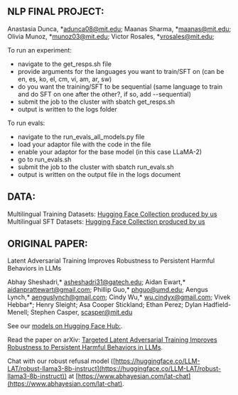  ## NLP FINAL PROJECT: 
Anastasia Dunca, *[adunca08@mit.edu](adunca08@mit.edu);
Maanas Sharma, *[maanas@mit.edu](maanas@mit.edu);
Olivia Munoz, *[munoz03@mit.edu](munoz03@mit.edu);
Victor Rosales, *[vrosales@mit.edu](vrosales@mit.edu);

To run an experiment: 
- navigate to the get_resps.sh file 
- provide arguments for the languages you want to train/SFT on (can be en, es, ko, el, cm, vi, am, ar, sw)
- do you want the training/SFT to be sequential (same language to train and do SFT on one after the other?, if so, add --sequential)
- submit the job to the cluster with sbatch get_resps.sh
- output is written to the logs folder 

To run evals: 
- navigate to the run_evals_all_models.py file 
- load your adaptor file with the code in the file
- enable your adaptor for the base model (in this case LLaMA-2)
- go to run_evals.sh
- submit the job to the cluster with sbatch run_evals.sh
- output is written on the output file in the logs document

## DATA: 
Multilingual Training Datasets: [Hugging Face Collection produced by us](https://huggingface.co/collections/adunca08/nlp-final-project-67435bcd2f6a94e877730db0)
Multilingual SFT Datasets: [Hugging Face Collection produced by us]()
## ORIGINAL PAPER: 
Latent Adversarial Training Improves Robustness to Persistent Harmful Behaviors in LLMs

Abhay Sheshadri,* [asheshadri31@gatech.edu](asheshadri31@gatech.edu); 
Aidan Ewart,* [aidanprattewart@gmail.com](aidanprattewart@gmail.com); 
Phillip Guo,* [phguo@umd.edu](phguo@umd.edu); 
Aengus Lynch,* [aenguslynch@gmail.com](aenguslynch@gmail.com);
Cindy Wu,* [wu.cindyx@gmail.com](wu.cindyx@gmail.com);
Vivek Hebbar*;
Henry Sleight;
Asa Cooper Stickland;
Ethan Perez;
Dylan Hadfield-Menell;
Stephen Casper, [scasper@mit.edu](scasper@mit.edu)

See our [models on Hugging Face Hub:](https://huggingface.co/LLM-LAT).

Read the paper on arXiv: [Targeted Latent Adversarial Training Improves Robustness to Persistent Harmful Behaviors in LLMs](https://arxiv.org/abs/2407.15549).

Chat with our robust refusal model ([https://huggingface.co/LLM-LAT/robust-llama3-8b-instruct](https://huggingface.co/LLM-LAT/robust-llama3-8b-instruct)) at [https://www.abhayesian.com/lat-chat](https://www.abhayesian.com/lat-chat).
